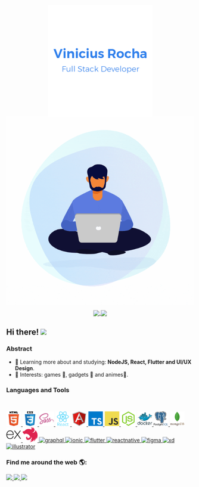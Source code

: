 <!-- My Banner -->
<p align="center">
  <a href="#">
    <img align="center" width="280" src="assets/profile/signature.png" />
  </a>
  <a href="#">
    <img align="center" width="510" src="assets/profile/banner.gif" />
  </a>
</p>
<!-- Github Stats -->
<p align="center">
  <a href="https://github.com/anuraghazra/github-readme-stats">
    <img
      align="center"
      src="https://github-readme-stats.vercel.app/api/top-langs/?username=viniciusrocha-dev&layout=compact"
    />
  </a>
  <a href="https://github.com/anuraghazra/github-readme-stats">
    <img
      align="center"
      height="165"
      src="https://github-readme-stats.vercel.app/api?username=viniciusrocha-dev&count_private=true&show_icons=true&custom_title=Github%20Status&hide=issues"
    />
  </a>
</p>

## Hi there! <img src="https://raw.githubusercontent.com/iampavangandhi/iampavangandhi/master/gifs/Hi.gif" width="30px"></h2>

### Abstract

- 🌱 Learning more about and studying: **NodeJS, React, Flutter and UI/UX Design**.
- 💙 Interests: games 👾, gadgets 📱 and animes👹.

### Languages and Tools

<br/>

<p align="left">
  <a href="https://html.spec.whatwg.org/multipage/" target="_blank">
    <img 
      src="assets/languages/html5-original-wordmark.svg" 
      alt="html5" 
      width="40" 
      height="40"/> 
  </a> 
  <a href="https://www.w3schools.com/css/" target="_blank"> 
    <img 
      src="assets/languages/css3-original-wordmark.svg" 
      alt="css3" 
      width="40" 
      height="40"/> 
  </a>
  <a href="https://sass-lang.com" target="_blank"> 
    <img 
      src="assets/languages/sass-original.svg" 
      alt="sass" 
      width="40" 
      height="40"/> 
  </a>
  <a href="https://reactjs.org/" target="_blank">
    <img
      src="assets/languages/react-original-wordmark.svg"
      alt="react"
      width="40"
      height="40"
    />
  </a>
  <a href="https://angular.io" target="_blank"> 
    <img 
      src="assets/languages/angularjs-original.svg" 
      alt="angularjs"
      width="40" 
      height="40"/> 
  </a>
  <a href="https://www.typescriptlang.org/" target="_blank">
    <img
      src="assets/languages/typescript-original.svg"
      alt="typescript"
      width="40"
      height="40"
    />
  </a>
  <a href="https://developer.mozilla.org/en-US/docs/Web/JavaScript" target="_blank">
    <img
      src="assets/languages/javascript-original.svg"
      alt="javascript"
      width="40"
      height="40"
    />
    </a>
  <a href="https://nodejs.org" target="_blank">
    <img
      src="assets/languages/nodejs-original.svg"
      alt="nodejs"
      width="40"
      height="40"
    />
  </a>
   
  <a href="https://www.docker.com/" target="_blank">
    <img
      src="assets/languages/docker-original-wordmark.svg"
      alt="docker"
      width="40"
      height="40"
    />
  </a>
  <a href="https://www.postgresql.org" target="_blank">
    <img
      src="assets/languages/postgresql-original-wordmark.svg"
      alt="postgresql"
      width="40"
      height="40"
    />
  </a>
 
  <a href="https://www.mongodb.com/" target="_blank">
    <img
      src="assets/languages/mongodb-original-wordmark.svg"
      alt="mongodb"
      width="40"
      height="40"
    />
  </a>
  <a href="https://expressjs.com" target="_blank"> 
  <img src="assets/languages/express-original.svg" 
        alt="express" 
        width="40" 
         height="40"/> 
  </a> 
  <a href="https://nestjs.com/" target="_blank"> 
  <img src="assets/languages/nestjs-plain.svg" 
        alt="nestjs" 
        width="40" 
         height="40"/> 
  </a> 
  <a href="https://graphql.org" target="_blank"> 
  <img src="https://www.vectorlogo.zone/logos/graphql/graphql-icon.svg" 
        alt="graphql"
        width="40" 
        height="40"/> 
  </a> 
  <a href="https://ionicframework.com" target="_blank"> 
  <img src="https://upload.wikimedia.org/wikipedia/commons/d/d1/Ionic_Logo.svg" 
        alt="ionic" 
        width="40" 
        height="40"/> 
  </a>
  <a href="https://flutter.dev" target="_blank"> 
  <img src="https://www.vectorlogo.zone/logos/flutterio/flutterio-icon.svg" 
        alt="flutter" 
        width="40" 
        height="40"/> 
  </a>
  <a href="https://reactnative.dev/" target="_blank"> 
  <img src="https://reactnative.dev/img/header_logo.svg" 
        alt="reactnative" 
        width="40" 
        height="40"/> 
  </a>
  <a href="https://www.figma.com/" target="_blank"> 
  <img src="https://www.vectorlogo.zone/logos/figma/figma-icon.svg" 
        alt="figma" 
        width="40" 
        height="40"/> 
  </a> 
  <a href="https://www.adobe.com/products/xd.html" target="_blank"> 
  <img src="https://cdn.worldvectorlogo.com/logos/adobe-xd.svg" 
        alt="xd" 
        width="40" 
        height="40"/> 
  </a>
  <a href="https://www.adobe.com/in/products/illustrator.html" target="_blank"> 
  <img src="https://www.vectorlogo.zone/logos/adobe_illustrator/adobe_illustrator-icon.svg" 
        alt="illustrator" 
        width="40" 
        height="40"/> 
  </a>

</p>

### Find me around the web 🌎:

<p>
  <a href="https://www.linkedin.com/in/vinicius-r-s/">
  <img src="https://img.shields.io/badge/linkedin%20-%230077B5.svg?&style=for-the-badge&logo=linkedin&logoColor=white"/>
</a>
<a href="https://www.instagram.com/vinicius_ro00/">
  <img src="https://img.shields.io/badge/instagram%20-%23E4405F.svg?&style=for-the-badge&logo=Instagram&logoColor=white"/>
</a>
<a href="https://steamcommunity.com/id/DROPXHUNTER06/">
  <img src="https://img.shields.io/badge/steam%20-%23000000.svg?&style=for-the-badge&logo=steam&logoColor=white"/>
</a>
</p>
